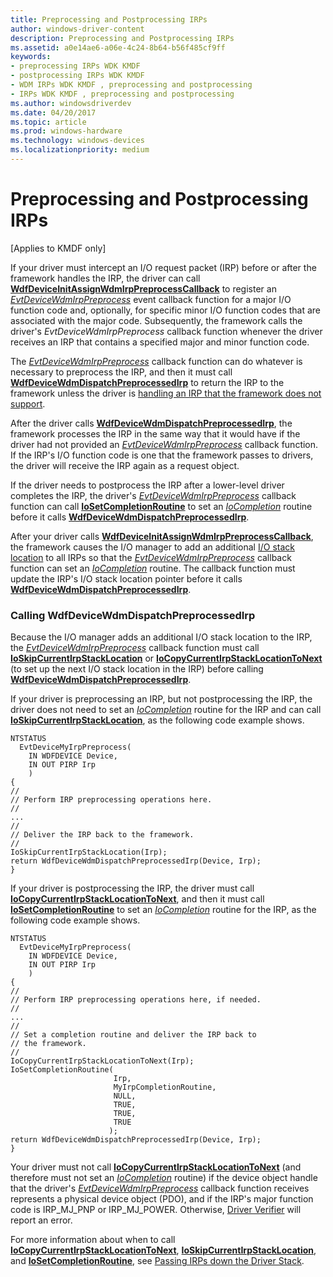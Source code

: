 ```yaml
---
title: Preprocessing and Postprocessing IRPs
author: windows-driver-content
description: Preprocessing and Postprocessing IRPs
ms.assetid: a0e14ae6-a06e-4c24-8b64-b56f485cf9ff
keywords:
- preprocessing IRPs WDK KMDF
- postprocessing IRPs WDK KMDF
- WDM IRPs WDK KMDF , preprocessing and postprocessing
- IRPs WDK KMDF , preprocessing and postprocessing
ms.author: windowsdriverdev
ms.date: 04/20/2017
ms.topic: article
ms.prod: windows-hardware
ms.technology: windows-devices
ms.localizationpriority: medium
---
```


# Preprocessing and Postprocessing IRPs


\[Applies to KMDF only\]

If your driver must intercept an I/O request packet (IRP) before or after the framework handles the IRP, the driver can call [**WdfDeviceInitAssignWdmIrpPreprocessCallback**](https://msdn.microsoft.com/library/windows/hardware/ff546043) to register an [*EvtDeviceWdmIrpPreprocess*](https://msdn.microsoft.com/library/windows/hardware/ff540925) event callback function for a major I/O function code and, optionally, for specific minor I/O function codes that are associated with the major code. Subsequently, the framework calls the driver's *EvtDeviceWdmIrpPreprocess* callback function whenever the driver receives an IRP that contains a specified major and minor function code.

The [*EvtDeviceWdmIrpPreprocess*](https://msdn.microsoft.com/library/windows/hardware/ff540925) callback function can do whatever is necessary to preprocess the IRP, and then it must call [**WdfDeviceWdmDispatchPreprocessedIrp**](https://msdn.microsoft.com/library/windows/hardware/ff546927) to return the IRP to the framework unless the driver is [handling an IRP that the framework does not support](handling-an-irp-that-the-framework-does-not-support.md).

After the driver calls [**WdfDeviceWdmDispatchPreprocessedIrp**](https://msdn.microsoft.com/library/windows/hardware/ff546927), the framework processes the IRP in the same way that it would have if the driver had not provided an [*EvtDeviceWdmIrpPreprocess*](https://msdn.microsoft.com/library/windows/hardware/ff540925) callback function. If the IRP's I/O function code is one that the framework passes to drivers, the driver will receive the IRP again as a request object.

If the driver needs to postprocess the IRP after a lower-level driver completes the IRP, the driver's [*EvtDeviceWdmIrpPreprocess*](https://msdn.microsoft.com/library/windows/hardware/ff540925) callback function can call [**IoSetCompletionRoutine**](https://msdn.microsoft.com/library/windows/hardware/ff549679) to set an [*IoCompletion*](https://msdn.microsoft.com/library/windows/hardware/ff548354) routine before it calls [**WdfDeviceWdmDispatchPreprocessedIrp**](https://msdn.microsoft.com/library/windows/hardware/ff546927).

After your driver calls [**WdfDeviceInitAssignWdmIrpPreprocessCallback**](https://msdn.microsoft.com/library/windows/hardware/ff546043), the framework causes the I/O manager to add an additional [I/O stack location](https://msdn.microsoft.com/library/windows/hardware/ff551821) to all IRPs so that the [*EvtDeviceWdmIrpPreprocess*](https://msdn.microsoft.com/library/windows/hardware/ff540925) callback function can set an [*IoCompletion*](https://msdn.microsoft.com/library/windows/hardware/ff548354) routine. The callback function must update the IRP's I/O stack location pointer before it calls [**WdfDeviceWdmDispatchPreprocessedIrp**](https://msdn.microsoft.com/library/windows/hardware/ff546927).

### Calling WdfDeviceWdmDispatchPreprocessedIrp

Because the I/O manager adds an additional I/O stack location to the IRP, the [*EvtDeviceWdmIrpPreprocess*](https://msdn.microsoft.com/library/windows/hardware/ff540925) callback function must call [**IoSkipCurrentIrpStackLocation**](https://msdn.microsoft.com/library/windows/hardware/ff550355) or [**IoCopyCurrentIrpStackLocationToNext**](https://msdn.microsoft.com/library/windows/hardware/ff548387) (to set up the next I/O stack location in the IRP) before calling [**WdfDeviceWdmDispatchPreprocessedIrp**](https://msdn.microsoft.com/library/windows/hardware/ff546927).

If your driver is preprocessing an IRP, but not postprocessing the IRP, the driver does not need to set an [*IoCompletion*](https://msdn.microsoft.com/library/windows/hardware/ff548354) routine for the IRP and can call [**IoSkipCurrentIrpStackLocation**](https://msdn.microsoft.com/library/windows/hardware/ff550355), as the following code example shows.

```
NTSTATUS
  EvtDeviceMyIrpPreprocess(
    IN WDFDEVICE Device,
    IN OUT PIRP Irp
    )
{
//
// Perform IRP preprocessing operations here.
//
...
//
// Deliver the IRP back to the framework. 
//
IoSkipCurrentIrpStackLocation(Irp);
return WdfDeviceWdmDispatchPreprocessedIrp(Device, Irp);
}
```

If your driver is postprocessing the IRP, the driver must call [**IoCopyCurrentIrpStackLocationToNext**](https://msdn.microsoft.com/library/windows/hardware/ff548387), and then it must call [**IoSetCompletionRoutine**](https://msdn.microsoft.com/library/windows/hardware/ff549679) to set an [*IoCompletion*](https://msdn.microsoft.com/library/windows/hardware/ff548354) routine for the IRP, as the following code example shows.

```
NTSTATUS
  EvtDeviceMyIrpPreprocess(
    IN WDFDEVICE Device,
    IN OUT PIRP Irp
    )
{
//
// Perform IRP preprocessing operations here, if needed.
//
...
//
// Set a completion routine and deliver the IRP back to
// the framework. 
//
IoCopyCurrentIrpStackLocationToNext(Irp);
IoSetCompletionRoutine(
                       Irp,
                       MyIrpCompletionRoutine,
                       NULL,
                       TRUE,
                       TRUE,
                       TRUE
                      );
return WdfDeviceWdmDispatchPreprocessedIrp(Device, Irp);
}
```

Your driver must not call [**IoCopyCurrentIrpStackLocationToNext**](https://msdn.microsoft.com/library/windows/hardware/ff548387) (and therefore must not set an [*IoCompletion*](https://msdn.microsoft.com/library/windows/hardware/ff548354) routine) if the device object handle that the driver's [*EvtDeviceWdmIrpPreprocess*](https://msdn.microsoft.com/library/windows/hardware/ff540925) callback function receives represents a physical device object (PDO), and if the IRP's major function code is IRP\_MJ\_PNP or IRP\_MJ\_POWER. Otherwise, [Driver Verifier](https://msdn.microsoft.com/library/windows/hardware/ff545448) will report an error.

For more information about when to call [**IoCopyCurrentIrpStackLocationToNext**](https://msdn.microsoft.com/library/windows/hardware/ff548387), [**IoSkipCurrentIrpStackLocation**](https://msdn.microsoft.com/library/windows/hardware/ff550355), and [**IoSetCompletionRoutine**](https://msdn.microsoft.com/library/windows/hardware/ff549679), see [Passing IRPs down the Driver Stack](https://msdn.microsoft.com/library/windows/hardware/ff558781).

 

 





